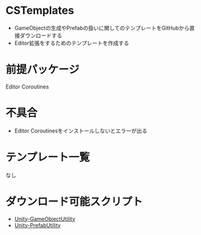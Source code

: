 # CSTemplates
* GameObjectの生成やPrefabの扱いに関してのテンプレートをGitHubから直接ダウンロードする
* Editor拡張をするためのテンプレートを作成する

# 前提パッケージ
Editor Coroutines

# 不具合
* Editor Coroutinesをインストールしないとエラーが出る

# テンプレート一覧
なし

# ダウンロード可能スクリプト
* [Unity-GameObjectUtility](https://github.com/ayaha401/Unity-GameObjectUtility)
* [Unity-PrefabUtility](https://github.com/ayaha401/Unity-PrefabUtility)
